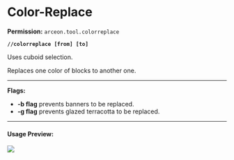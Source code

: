 # Color-Replace

**Permission:** `arceon.tool.colorreplace`

**`//colorreplace [from] [to]`**

Uses cuboid selection.

Replaces one color of blocks to another one.

***

**Flags:**

* **-b flag** prevents banners to be replaced.
* **-g flag** prevents glazed terracotta to be replaced.

***

#### **Usage Preview:**

![](https://i.imgur.com/nZaiAbt.gif)
